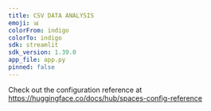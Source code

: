 ```yaml
---
title: CSV DATA ANALYSIS
emoji: 📊
colorFrom: indigo
colorTo: indigo
sdk: streamlit
sdk_version: 1.39.0
app_file: app.py
pinned: false
---
```


Check out the configuration reference at https://huggingface.co/docs/hub/spaces-config-reference
